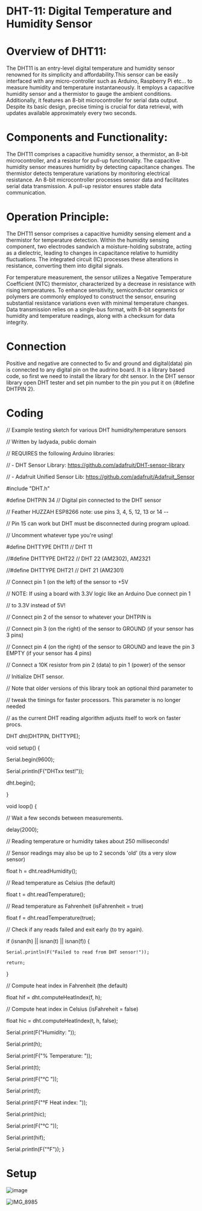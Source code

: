# DHT-11: Digital Temperature and Humidity Sensor
 
# Overview of DHT11: 
The DHT11 is an entry-level digital temperature and humidity sensor renowned for its simplicity and affordability.This sensor can be easily interfaced with any micro-controller such as Arduino, Raspberry Pi etc… to measure humidity and temperature instantaneously. It employs a capacitive humidity sensor and a thermistor to gauge the ambient conditions. Additionally, it features an 8-bit microcontroller for serial data output. Despite its basic design, precise timing is crucial for data retrieval, with updates available approximately every two seconds.

# Components and Functionality:
The DHT11 comprises a capacitive humidity sensor, a thermistor, an 8-bit microcontroller, and a resistor for pull-up functionality.
The capacitive humidity sensor measures humidity by detecting capacitance changes.
The thermistor detects temperature variations by monitoring electrical resistance.
An 8-bit microcontroller processes sensor data and facilitates serial data transmission.
A pull-up resistor ensures stable data communication.

# Operation Principle:
The DHT11 sensor comprises a capacitive humidity sensing element and a thermistor for temperature detection. Within the humidity sensing component, two electrodes sandwich a moisture-holding substrate, acting as a dielectric, leading to changes in capacitance relative to humidity fluctuations. The integrated circuit (IC) processes these alterations in resistance, converting them into digital signals.
 
For temperature measurement, the sensor utilizes a Negative Temperature Coefficient (NTC) thermistor, characterized by a decrease in resistance with rising temperatures. To enhance sensitivity, semiconductor ceramics or polymers are commonly employed to construct the sensor, ensuring substantial resistance variations even with minimal temperature changes.
Data transmission relies on a single-bus format, with 8-bit segments for humidity and temperature readings, along with a checksum for data integrity. 

# Connection
Positive and negative are connected to 5v and ground and digital(data) pin is connected to any digital pin on the audrino board. 
It is a library based code, so first we need to install the library for dht sensor.
In the DHT sensor library open DHT tester and set pin number to the pin you put it on {#define DHTPIN 2}.

# Coding

// Example testing sketch for various DHT humidity/temperature sensors

// Written by ladyada, public domain

// REQUIRES the following Arduino libraries:

// - DHT Sensor Library: https://github.com/adafruit/DHT-sensor-library

// - Adafruit Unified Sensor Lib: https://github.com/adafruit/Adafruit_Sensor

#include "DHT.h"

#define DHTPIN 34     // Digital pin connected to the DHT sensor

// Feather HUZZAH ESP8266 note: use pins 3, 4, 5, 12, 13 or 14 --

// Pin 15 can work but DHT must be disconnected during program upload.

// Uncomment whatever type you're using!

#define DHTTYPE DHT11   // DHT 11

//#define DHTTYPE DHT22   // DHT 22  (AM2302), AM2321

//#define DHTTYPE DHT21   // DHT 21 (AM2301)

// Connect pin 1 (on the left) of the sensor to +5V

// NOTE: If using a board with 3.3V logic like an Arduino Due connect pin 1

// to 3.3V instead of 5V!

// Connect pin 2 of the sensor to whatever your DHTPIN is

// Connect pin 3 (on the right) of the sensor to GROUND (if your sensor has 3 pins)

// Connect pin 4 (on the right) of the sensor to GROUND and leave the pin 3 EMPTY (if your sensor has 4 pins)

// Connect a 10K resistor from pin 2 (data) to pin 1 (power) of the sensor

// Initialize DHT sensor.

// Note that older versions of this library took an optional third parameter to

// tweak the timings for faster processors.  This parameter is no longer needed

// as the current DHT reading algorithm adjusts itself to work on faster procs.

DHT dht(DHTPIN, DHTTYPE);

void setup() {

  Serial.begin(9600);
  
  Serial.println(F("DHTxx test!"));

  dht.begin();
  
}

void loop() {

  // Wait a few seconds between measurements.
  
  delay(2000);

  // Reading temperature or humidity takes about 250 milliseconds!
  
  // Sensor readings may also be up to 2 seconds 'old' (its a very slow sensor)
  
  float h = dht.readHumidity();
  
  // Read temperature as Celsius (the default)
  
  float t = dht.readTemperature();
  
  // Read temperature as Fahrenheit (isFahrenheit = true)
  
  float f = dht.readTemperature(true);

  // Check if any reads failed and exit early (to try again).
  
  if (isnan(h) || isnan(t) || isnan(f)) {
  
    Serial.println(F("Failed to read from DHT sensor!"));
    
    return;
  }

  // Compute heat index in Fahrenheit (the default)
  
  float hif = dht.computeHeatIndex(f, h);

  // Compute heat index in Celsius (isFahreheit = false)
  
  float hic = dht.computeHeatIndex(t, h, false);

  Serial.print(F("Humidity: "));

  Serial.print(h);
  
  Serial.print(F("%  Temperature: "));
  
  Serial.print(t);
  
  Serial.print(F("°C "));
  
  Serial.print(f);
  
  Serial.print(F("°F  Heat index: "));
  
  Serial.print(hic);
  
  Serial.print(F("°C "));
  
  Serial.print(hif);
  
  Serial.println(F("°F"));
}

# Setup
![image](https://github.com/ObinnaNdbs/Sensor-Measurement/assets/159606096/60c5bdbe-f8f9-4797-a18e-5c00eb9dfc8f)

![IMG_8985](https://github.com/ObinnaNdbs/Sensor-Measurement/assets/159606096/141b375a-9bf2-4c94-8f40-2415fd348edb)
